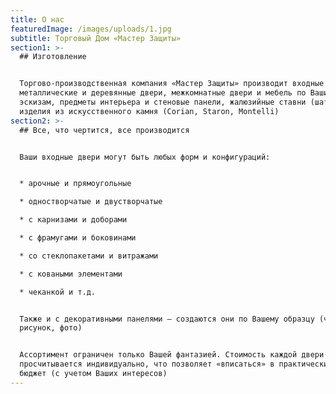 ```yaml
---
title: О нас
featuredImage: /images/uploads/1.jpg
subtitle: Торговый Дом «Мастер Защиты»
section1: >-
  ## Изготовление


  Торгово-производственная компания «Мастер Защиты» производит входные
  металлические и деревянные двери, межкомнатные двери и мебель по Вашим
  эскизам, предметы интерьера и стеновые панели, жалюзийные ставни (шаттерсы),
  изделия из искусственного камня (Corian, Staron, Montelli)
section2: >-
  ## Все, что чертится, все производится


  Ваши входные двери могут быть любых форм и конфигураций:


  * арочные и прямоугольные

  * одностворчатые и двустворчатые

  * с карнизами и доборами

  * с фрамугами и боковинами

  * со стеклопакетами и витражами

  * с коваными элементами

  * чеканкой и т.д.


  Также и с декоративными панелями – создаются они по Вашему образцу (чертеж,
  рисунок, фото)


  Ассортимент ограничен только Вашей фантазией. Стоимость каждой двери
  просчитывается индивидуально, что позволяет «вписаться» в практически любой
  бюджет (с учетом Ваших интересов)
---
```


